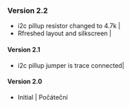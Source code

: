 ### Version 2.2
- i2c pillup resistor changed to 4.7k | 
- Rfreshed layout and silkscreen | 
#### Version 2.1
- i2c pillup jumper is trace connected| 
#### Version 2.0
- Initial | Počáteční